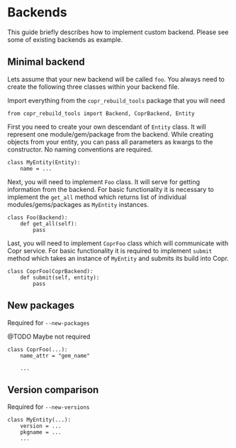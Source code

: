 # Backends

This guide briefly describes how to implement custom backend. Please see some of existing backends as example.


## Minimal backend

Lets assume that your new backend will be called `foo`. You always need to create the following three classes within
your backend file.


Import everything from the `copr_rebuild_tools` package that you will need

    from copr_rebuild_tools import Backend, CoprBackend, Entity

First you need to create your own descendant of `Entity` class. It will represent one module/gem/package from the backend.
While creating objects from your entity, you can pass all parameters as kwargs to the constructor.
No naming conventions are required.

    class MyEntity(Entity):
        name = ...

Next, you will need to implement `Foo` class. It will serve for getting information from the backend. For basic functionality
it is necessary to implement the `get_all` method which returns list of individual modules/gems/packages as `MyEntity` instances.

    class Foo(Backend):
        def get_all(self):
            pass

Last, you will need to implement `CoprFoo` class which will communicate with Copr service. For basic functionality it is
required to implement `submit` method which takes an instance of `MyEntity` and submits its build into Copr.

    class CoprFoo(CoprBackend):
        def submit(self, entity):
            pass


## New packages
Required for `--new-packages`

@TODO Maybe not required

    class CoprFoo(...):
        name_attr = "gem_name"
        
        ...


## Version comparison
Required for `--new-versions`

    class MyEntity(...):
        version = ...
        pkgname = ...
        ...
